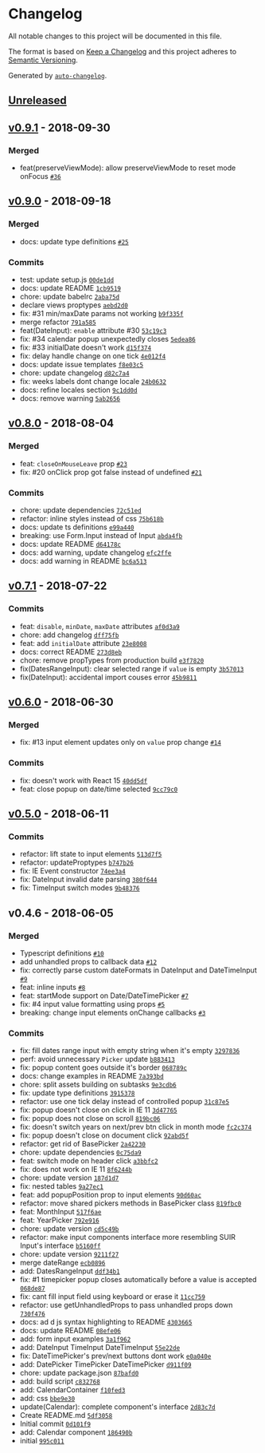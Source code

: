 # Changelog

All notable changes to this project will be documented in this file.

The format is based on [Keep a Changelog](http://keepachangelog.com/en/1.0.0/)
and this project adheres to [Semantic Versioning](http://semver.org/spec/v2.0.0.html).

Generated by [`auto-changelog`](https://github.com/CookPete/auto-changelog).

## [Unreleased](https://github.com/arfedulov/semantic-ui-calendar-react/compare/v0.9.1...HEAD)

## [v0.9.1](https://github.com/arfedulov/semantic-ui-calendar-react/compare/v0.9.0...v0.9.1) - 2018-09-30

### Merged

- feat(preserveViewMode): allow preserveViewMode to reset mode onFocus [`#36`](https://github.com/arfedulov/semantic-ui-calendar-react/pull/36)

## [v0.9.0](https://github.com/arfedulov/semantic-ui-calendar-react/compare/v0.8.0...v0.9.0) - 2018-09-18

### Merged

- docs: update type definitions [`#25`](https://github.com/arfedulov/semantic-ui-calendar-react/pull/25)

### Commits

- test: update setup.js [`00de1dd`](https://github.com/arfedulov/semantic-ui-calendar-react/commit/00de1dde13951d5268009e0a35857a02e3606d40)
- docs: update README [`1cb9519`](https://github.com/arfedulov/semantic-ui-calendar-react/commit/1cb9519e82ad93d50096e61088efc3b7e1b3fa00)
- chore: update babelrc [`2aba75d`](https://github.com/arfedulov/semantic-ui-calendar-react/commit/2aba75dc980ed46cd4fadb3e8fe0a900d5f8982b)
- declare views proptypes [`aebd2d0`](https://github.com/arfedulov/semantic-ui-calendar-react/commit/aebd2d076ea5e80a76b5bef98b6ce7b8a6d7662b)
- fix: #31 min/maxDate params not working [`b9f335f`](https://github.com/arfedulov/semantic-ui-calendar-react/commit/b9f335f3b8e234549a9c2a144ba277b50bd5a5fe)
- merge refactor [`791a585`](https://github.com/arfedulov/semantic-ui-calendar-react/commit/791a5858f12e6ac289894e95951af155136ccf5c)
- feat(DateInput): `enable` attribute #30 [`53c19c3`](https://github.com/arfedulov/semantic-ui-calendar-react/commit/53c19c351a3a867ef8f7a0e50bb92c407543cf28)
- fix: #34 calendar popup unexpectedly closes [`5edea86`](https://github.com/arfedulov/semantic-ui-calendar-react/commit/5edea86ccc9ac27e5af4aa9fb37b95b59a61e95b)
- fix: #33 initialDate doesn't work [`d15f374`](https://github.com/arfedulov/semantic-ui-calendar-react/commit/d15f374b15a181e092561bf959e1986188bda3c1)
- fix: delay handle change on one tick [`4e012f4`](https://github.com/arfedulov/semantic-ui-calendar-react/commit/4e012f4dfdf93d3767b1a84116985a08458ec6a6)
- docs: update issue templates [`f8e03c5`](https://github.com/arfedulov/semantic-ui-calendar-react/commit/f8e03c52e1fa970f0767cccfe289e2bd5a307e6e)
- chore: update changelog [`d82c7a4`](https://github.com/arfedulov/semantic-ui-calendar-react/commit/d82c7a4b7cbbbdbd174fcc0531316d94139b1f49)
- fix: weeks labels dont change locale [`24b0632`](https://github.com/arfedulov/semantic-ui-calendar-react/commit/24b0632ac2b96bc0db864eb9f285bfb99ac2df6e)
- docs: refine locales section [`9c1dd0d`](https://github.com/arfedulov/semantic-ui-calendar-react/commit/9c1dd0d1dce9ef79fbb55df4fd5523e41e83f4b5)
- docs: remove warning [`5ab2656`](https://github.com/arfedulov/semantic-ui-calendar-react/commit/5ab26563ad7cc444ecc23afa7686c3936f0e5249)

## [v0.8.0](https://github.com/arfedulov/semantic-ui-calendar-react/compare/v0.7.1...v0.8.0) - 2018-08-04

### Merged

- feat: `closeOnMouseLeave` prop [`#23`](https://github.com/arfedulov/semantic-ui-calendar-react/pull/23)
- fix: #20 onClick prop got false instead of undefined [`#21`](https://github.com/arfedulov/semantic-ui-calendar-react/pull/21)

### Commits

- chore: update dependencies [`72c51ed`](https://github.com/arfedulov/semantic-ui-calendar-react/commit/72c51ed1fa27005eebed8c9c1b3aa0c3d901d122)
- refactor: inline styles instead of css [`75b618b`](https://github.com/arfedulov/semantic-ui-calendar-react/commit/75b618bd10b6a7c3dc1c590de60c19f30af3c1fa)
- docs: update ts definitions [`e99a440`](https://github.com/arfedulov/semantic-ui-calendar-react/commit/e99a4405a093f508b8bfc64ba8d12535c4a8cdf8)
- breaking: use Form.Input instead of Input [`abda4fb`](https://github.com/arfedulov/semantic-ui-calendar-react/commit/abda4fb9059dc68ec09da3072e3e1d86463d58b1)
- docs: update README [`d64178c`](https://github.com/arfedulov/semantic-ui-calendar-react/commit/d64178c965354675508cdc33fa180d218024616e)
- docs: add warning, update changelog [`efc2ffe`](https://github.com/arfedulov/semantic-ui-calendar-react/commit/efc2ffee59023008f93a398444cfe2a4553833dc)
- docs: add warning in README [`bc6a513`](https://github.com/arfedulov/semantic-ui-calendar-react/commit/bc6a513353b4423ee9dfa0c6b74fe47a4db955a1)

## [v0.7.1](https://github.com/arfedulov/semantic-ui-calendar-react/compare/v0.6.0...v0.7.1) - 2018-07-22

### Commits

- feat: `disable`, `minDate`, `maxDate` attributes [`af0d3a9`](https://github.com/arfedulov/semantic-ui-calendar-react/commit/af0d3a91933903f5fc82fee83e5a0499f44f544f)
- chore: add changelog [`dff75fb`](https://github.com/arfedulov/semantic-ui-calendar-react/commit/dff75fb49e82aedbf6a00d33b71f8d353a96f820)
- feat: add `initialDate` attribute [`23e8008`](https://github.com/arfedulov/semantic-ui-calendar-react/commit/23e800851716e0645451c99f2e0084937747a4c6)
- docs: correct README [`273d8eb`](https://github.com/arfedulov/semantic-ui-calendar-react/commit/273d8eb576e3664b5de7ebd837a53b78c0d9a86a)
- chore: remove propTypes from production build [`e3f7820`](https://github.com/arfedulov/semantic-ui-calendar-react/commit/e3f782017cafdf7b032054594d124ec45cab2343)
- fix(DatesRangeInput): clear selected range if `value` is empty [`3b57013`](https://github.com/arfedulov/semantic-ui-calendar-react/commit/3b57013f3f8bd56092c7612f965894f4efc5109e)
- fix(DateInput): accidental import couses error [`45b9811`](https://github.com/arfedulov/semantic-ui-calendar-react/commit/45b9811e6f780d4df4170bc0aca3ab3171f4539f)

## [v0.6.0](https://github.com/arfedulov/semantic-ui-calendar-react/compare/v0.5.0...v0.6.0) - 2018-06-30

### Merged

- fix: #13 input element updates only on `value` prop change [`#14`](https://github.com/arfedulov/semantic-ui-calendar-react/pull/14)

### Commits

- fix: doesn't work with React 15 [`40dd5df`](https://github.com/arfedulov/semantic-ui-calendar-react/commit/40dd5df41396c38f2edeb1493ff6c25748835f7e)
- feat: close popup on date/time selected [`9cc79c0`](https://github.com/arfedulov/semantic-ui-calendar-react/commit/9cc79c0c9802425f95828173a56d57160faabc4e)

## [v0.5.0](https://github.com/arfedulov/semantic-ui-calendar-react/compare/v0.4.6...v0.5.0) - 2018-06-11

### Commits

- refactor: lift state to input elements [`513d7f5`](https://github.com/arfedulov/semantic-ui-calendar-react/commit/513d7f53b03c683cb8b47515f90cd5490314719e)
- refactor: updateProptypes [`b747b26`](https://github.com/arfedulov/semantic-ui-calendar-react/commit/b747b26c3ec577f9562480d72a915ff0d6362769)
- fix: IE Event constructor [`74ee3a4`](https://github.com/arfedulov/semantic-ui-calendar-react/commit/74ee3a42d26ebb2ef5ade78fd69323de21b1c2de)
- fix: DateInput invalid date parsing [`380f644`](https://github.com/arfedulov/semantic-ui-calendar-react/commit/380f644b519d6e595e49f1a28c423ff819810773)
- fix: TimeInput switch modes [`9b48376`](https://github.com/arfedulov/semantic-ui-calendar-react/commit/9b48376d8a0ddcc456cfa31ab12628765b89986f)

## v0.4.6 - 2018-06-05

### Merged

- Typescript definitions [`#10`](https://github.com/arfedulov/semantic-ui-calendar-react/pull/10)
- add unhandled props to callback data [`#12`](https://github.com/arfedulov/semantic-ui-calendar-react/pull/12)
- fix: correctly parse custom dateFormats in DateInput and DateTimeInput [`#9`](https://github.com/arfedulov/semantic-ui-calendar-react/pull/9)
- feat: inline inputs [`#8`](https://github.com/arfedulov/semantic-ui-calendar-react/pull/8)
- feat: startMode support on Date/DateTimePicker [`#7`](https://github.com/arfedulov/semantic-ui-calendar-react/pull/7)
- fix: #4 input value formatting using props [`#5`](https://github.com/arfedulov/semantic-ui-calendar-react/pull/5)
- breaking: change input elements onChange callbacks [`#3`](https://github.com/arfedulov/semantic-ui-calendar-react/pull/3)

### Commits

- fix: fill dates range input with empty string when it's empty [`3297836`](https://github.com/arfedulov/semantic-ui-calendar-react/commit/3297836dcd77e95678ea8283503c384765bcff33)
- perf: avoid unnecessary `Picker` update [`b883413`](https://github.com/arfedulov/semantic-ui-calendar-react/commit/b8834139e5870d00db031093f057bf7f4ff14aeb)
- fix: popup content goes outside it's border [`068789c`](https://github.com/arfedulov/semantic-ui-calendar-react/commit/068789c4c00b01e21d3c64e8e2a023da39d6a3da)
- docs: change examples in README [`7a393bd`](https://github.com/arfedulov/semantic-ui-calendar-react/commit/7a393bd8893439582f7a6c08900602cc7ab16548)
- chore: split assets building on subtasks [`9e3cdb6`](https://github.com/arfedulov/semantic-ui-calendar-react/commit/9e3cdb6e4e77959aed25df318f62b628e2051171)
- fix: update type definitions [`3915378`](https://github.com/arfedulov/semantic-ui-calendar-react/commit/39153786771330a6cd4362723bcfc0c8be1b9787)
- refactor: use one tick delay instead of controlled popup [`31c87e5`](https://github.com/arfedulov/semantic-ui-calendar-react/commit/31c87e583396cc3ebd5b8ed3ea9fb89aec6e3300)
- fix: popup doesn't close on click in IE 11 [`3d47765`](https://github.com/arfedulov/semantic-ui-calendar-react/commit/3d4776518d2d96caef4880f745802f6544234a8e)
- fix: popup does not close  on scroll [`819bc06`](https://github.com/arfedulov/semantic-ui-calendar-react/commit/819bc06f337145763149ce113a88d84de567a44b)
- fix: doesn't switch years on next/prev btn click in month mode [`fc2c374`](https://github.com/arfedulov/semantic-ui-calendar-react/commit/fc2c374c04baca6072562e93e3960032e9acc2ba)
- fix: popup doesn't close on document click [`92abd5f`](https://github.com/arfedulov/semantic-ui-calendar-react/commit/92abd5f62ba28061a60d25089c73cd9e0b0b730a)
- refactor: get rid of BasePicker [`2a42230`](https://github.com/arfedulov/semantic-ui-calendar-react/commit/2a42230ce0e77953aafbbe61da9bd147ac25a92d)
- chore: update dependencies [`0c75da9`](https://github.com/arfedulov/semantic-ui-calendar-react/commit/0c75da901f4144408d176cd8b9e6ff8209adfc74)
- feat: switch mode on header click [`a3bbfc2`](https://github.com/arfedulov/semantic-ui-calendar-react/commit/a3bbfc24aa231c3bdc550feb481148ab91265a4c)
- fix: does not work on IE 11 [`8f6244b`](https://github.com/arfedulov/semantic-ui-calendar-react/commit/8f6244bdefa5cacbef686a218879ad8b91773577)
- chore: update version [`187d1d7`](https://github.com/arfedulov/semantic-ui-calendar-react/commit/187d1d70ff5239c9a84e986abfc07269542c0ab6)
- fix: nested tables [`9a27ec1`](https://github.com/arfedulov/semantic-ui-calendar-react/commit/9a27ec146a0bff0c10cfe525bc3b936dce2ec22a)
- feat: add popupPosition prop to input elements [`90d60ac`](https://github.com/arfedulov/semantic-ui-calendar-react/commit/90d60ac15b78bf763373192e5528656002c698b2)
- refactor: move shared pickers methods in BasePicker class [`819fbc0`](https://github.com/arfedulov/semantic-ui-calendar-react/commit/819fbc045a60778baeabd3c0b602cf0ca9da0881)
- feat: MonthInput [`517f6ae`](https://github.com/arfedulov/semantic-ui-calendar-react/commit/517f6aef0b1daed8219a3ea297e117036677b986)
- feat: YearPicker [`792e916`](https://github.com/arfedulov/semantic-ui-calendar-react/commit/792e91655a001e440b348d3514eae4798e8020f3)
- chore: update version [`cd5c49b`](https://github.com/arfedulov/semantic-ui-calendar-react/commit/cd5c49b386b955bca4cdad26f0efc2fa33657592)
- refactor: make input components interface more resembling SUIR Input's interface [`b5160ff`](https://github.com/arfedulov/semantic-ui-calendar-react/commit/b5160ffdae0d8667eea691f77490fdc74077b1a2)
- chore: update version [`9211f27`](https://github.com/arfedulov/semantic-ui-calendar-react/commit/9211f275af19ab4a26e942762bdb5b3fe8532157)
- merge dateRange [`ecb0896`](https://github.com/arfedulov/semantic-ui-calendar-react/commit/ecb0896b8044504d91932a0ca31649abbce2981c)
- add: DatesRangeInput [`ddf34b1`](https://github.com/arfedulov/semantic-ui-calendar-react/commit/ddf34b182ab8cf649ea77fd95005f5979e33ffda)
- fix: #1 timepicker popup closes automatically before a value is accepted [`068de87`](https://github.com/arfedulov/semantic-ui-calendar-react/commit/068de872cdb398ef0e7e5317b67caa8ccf8359f6)
- fix: cant fill input field using keyboard or erase it [`11cc759`](https://github.com/arfedulov/semantic-ui-calendar-react/commit/11cc759ad1d45fce290837322939fd14d52aa3b3)
- refactor: use getUnhandledProps to pass unhandled props down [`730f476`](https://github.com/arfedulov/semantic-ui-calendar-react/commit/730f476bd8fbbb5b8f7b711d14f02d8016bd524b)
- docs: ad d js syntax highlighting to README [`4303665`](https://github.com/arfedulov/semantic-ui-calendar-react/commit/430366526aa558d5921ee76c996d37211f626982)
- docs: update README [`08efe06`](https://github.com/arfedulov/semantic-ui-calendar-react/commit/08efe06dbfa1b1f41ccf50cfa1180f69206f128d)
- add: form input examples [`3a1f962`](https://github.com/arfedulov/semantic-ui-calendar-react/commit/3a1f962d0904f8439fde06b5d508e10d676916e9)
- add: DateInput TimeInput DateTimeInput [`55e22de`](https://github.com/arfedulov/semantic-ui-calendar-react/commit/55e22deaed3afd0aab81238b63d6c593ad105049)
- fix: DateTimePicker's prev/next buttons dont work [`e0a040e`](https://github.com/arfedulov/semantic-ui-calendar-react/commit/e0a040e7ecf7e907684e19f8d23d544b0ca88fdd)
- add: DatePicker TimePicker DateTimePicker [`d911f09`](https://github.com/arfedulov/semantic-ui-calendar-react/commit/d911f090f71e56a2c785404291cb85ce16379ef4)
- chore: update package.json [`87bafd0`](https://github.com/arfedulov/semantic-ui-calendar-react/commit/87bafd06b592dfd688389da1ab076f57aa4e7d78)
- add: build script [`c832768`](https://github.com/arfedulov/semantic-ui-calendar-react/commit/c83276876589b2ba96523f9284b3664c80f10e40)
- add: CalendarContainer [`f10fed3`](https://github.com/arfedulov/semantic-ui-calendar-react/commit/f10fed3f56ac5f6bdd73fc3b1e9940f37d1967c9)
- add: css [`bbe9e30`](https://github.com/arfedulov/semantic-ui-calendar-react/commit/bbe9e3011e0462acb0865352759e49fbf53838ac)
- update(Calendar): complete component's interface [`2d83c7d`](https://github.com/arfedulov/semantic-ui-calendar-react/commit/2d83c7dc2384d61efebb98555af722fb7152e86a)
- Create README.md [`5df3058`](https://github.com/arfedulov/semantic-ui-calendar-react/commit/5df3058b02b36e79d6f7b12eb8d3729a4b506341)
- Initial commit [`0d101f9`](https://github.com/arfedulov/semantic-ui-calendar-react/commit/0d101f97eef7df1630eb7839131ce962f945b8fc)
- add: Calendar component [`186490b`](https://github.com/arfedulov/semantic-ui-calendar-react/commit/186490b52febf12d65ba834e5945764eb3c17adf)
- initial [`995c011`](https://github.com/arfedulov/semantic-ui-calendar-react/commit/995c01189426ebc5db2ade83edfeb27745699bbe)
